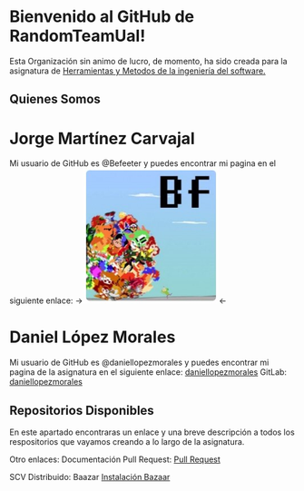 # Bienvenido al GitHub de RandomTeamUal!

Esta Organización sin animo de lucro, de momento, ha sido creada para la asignatura de [Herramientas y Metodos de la ingeniería del software.](https://github.com/ualhmis  )


## Quienes Somos

# Jorge Martínez Carvajal

Mi usuario de GitHub es @Befeeter y puedes encontrar mi pagina en el siguiente enlace:
->[![image](\Resources\Images\Befeeter.jpg)](https://befeeter.github.io/)<-

# Daniel López Morales
Mi usuario de GitHub es @daniellopezmorales y puedes encontrar mi pagina de la asignatura en el siguiente enlace:
[daniellopezmorales](https://daniellopezmorales.github.io/hmis-repo01/)
GitLab: [daniellopezmorales](http://192.168.66.238/dlm326)

## Repositorios Disponibles
En este apartado encontraras un enlace y una breve descripción a todos los respositorios que vayamos creando a lo largo de la asignatura.

Otro enlaces:
Documentación Pull Request: [Pull Request](https://help.github.com/articles/creating-a-pull-request/)

SCV Distribuido: Baazar [Instalación Bazaar](http://librosweb.es/libro/python/capitulo_1/instalacion_de_bazaar.html)
